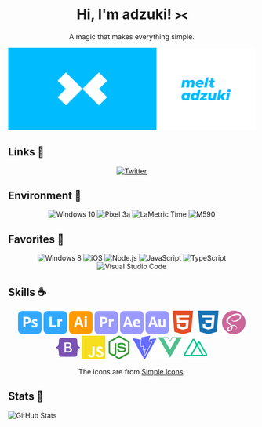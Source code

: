 <div align="center">
    <h1>Hi, I'm adzuki! ⪥</h1>
    <p>A magic that makes everything simple.</p>
    <img alt="Banner" src="./assets/banner.png">
</div>

## Links 💨
<div align="center">
    <a target="_blank" href="https://twitter.com/melt_adzuki">
        <img alt="Twitter" src="https://img.shields.io/static/v1?style=for-the-badge&logo=twitter&label=Twitter&message=@melt_adzuki&color=blue"/>
    </a>
</div>

## Environment 💭
<div align="center">
    <img alt="Windows 10" src="https://img.shields.io/static/v1?label=OS&message=Windows 10&color=blue"/>
    <img alt="Pixel 3a" src="https://img.shields.io/static/v1?label=Phone&message=Pixel 3a&color=yellow"/>
    <img alt="LaMetric Time" src="https://img.shields.io/static/v1?label=Clock&message=LaMetric Time&color=red"/>
    <img alt="M590" src="https://img.shields.io/static/v1?label=Mouse&message=M590&color=lightgrey"/>
</div>

## Favorites 🤍
<div align="center">
    <img alt="Windows 8" src="https://img.shields.io/badge/-Windows 8-orange?logo=windows&logoColor=white"/>
    <img alt="iOS" src="https://img.shields.io/badge/-iOS-lightgrey?logo=apple&logoColor=white"/>
    <img alt="Node.js" src="https://img.shields.io/badge/-Node.js-green?logo=nodedotjs&logoColor=white"/>
    <img alt="JavaScript" src="https://img.shields.io/badge/-JavaScript-red?logo=javascript&logoColor=white"/>
    <img alt="TypeScript" src="https://img.shields.io/badge/-TypeScript-blue?logo=typescript&logoColor=white"/>
    <img alt="Visual Studio Code" src="https://img.shields.io/badge/-Visual Studio Code-blue?logo=visualstudiocode&logoColor=white"/>
</div>

## Skills ☕
<div align="center">
    <img width="48px" alt="Photoshop" src="./assets/adobephotoshop.svg"/>
    <img width="48px" alt="Lightroom" src="./assets/adobelightroom.svg"/>
    <img width="48px" alt="Illustrator" src="./assets/adobeillustrator.svg"/>
    <img width="48px" alt="Premiere Pro"src="./assets/adobepremierepro.svg"/>
    <img width="48px" alt="After Effects" src="./assets/adobeaftereffects.svg"/>
    <img width="48px" alt="Audition" src="./assets/adobeaudition.svg"/>
    <img width="48px" alt="HTML5" src="./assets/html5.svg"/>
    <img width="48px" alt="CSS3" src="./assets/css3.svg"/>
    <img width="48px" alt="Sass" src="./assets/sass.svg"/>
    <img width="48px" alt="Bootstrap" src="./assets/bootstrap.svg"/>
    <img width="48px" alt="JavaScript" src="./assets/javascript.svg"/>
    <img width="48px" alt="Node.js" src="./assets/nodedotjs.svg"/>
    <img width="48px" alt="Vite" src="./assets/vite.svg"/>
    <img width="48px" alt="Vue.js" src="./assets/vuedotjs.svg"/>
    <img width="48px" alt="Nuxt.js" src="./assets/nuxtdotjs.svg"/>
    <p>The icons are from <a href="https://simpleicons.org">Simple Icons</a>.</p>
</div>

## Stats 🤔
![GitHub Stats](https://github-readme-stats.vercel.app/api?username=melt-adzuki&count_private=true&show_icons=true&theme=graywhite)
